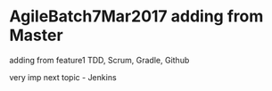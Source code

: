 # AgileBatch7Mar2017 adding from Master

adding from feature1 TDD, Scrum, Gradle, Github

very imp next topic - Jenkins
